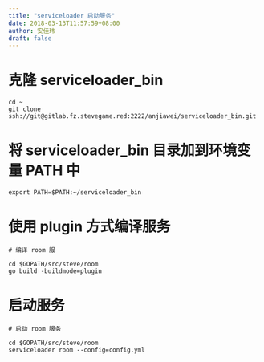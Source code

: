 ```yaml
---
title: "serviceloader 启动服务"
date: 2018-03-13T11:57:59+08:00
author: 安佳玮
draft: false
---
```



# 克隆 serviceloader_bin

```
cd ~
git clone ssh://git@gitlab.fz.stevegame.red:2222/anjiawei/serviceloader_bin.git
```

# 将 serviceloader_bin 目录加到环境变量 PATH 中

```
export PATH=$PATH:~/serviceloader_bin
```

# 使用 plugin 方式编译服务

```
# 编译 room 服

cd $GOPATH/src/steve/room
go build -buildmode=plugin 
```

# 启动服务 

```
# 启动 room 服务

cd $GOPATH/src/steve/room
serviceloader room --config=config.yml 
```